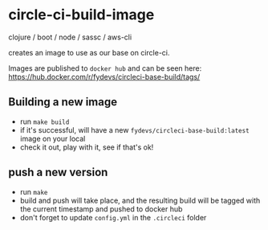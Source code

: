# circle-ci-build-image
clojure / boot / node / sassc / aws-cli

creates an image to use as our base on circle-ci.

Images are published to `docker hub` and can be seen here: https://hub.docker.com/r/fydevs/circleci-base-build/tags/

## Building a new image

- run `make build`
- if it's successful, will have a new `fydevs/circleci-base-build:latest` image on your local
- check it out, play with it, see if that's ok!

## push a new version

- run `make`
- build and push will take place, and the resulting build will be tagged with the current timestamp and pushed to docker hub
- don't forget to update `config.yml` in the `.circleci` folder

